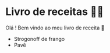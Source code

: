 # Livro de receitas :man_cook:

Olá !  Bem vindo ao meu livro de receita :wave:

* Strogonoff de frango
* Pavê
